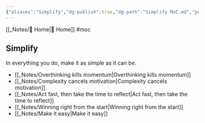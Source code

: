 ```yaml
---
{"aliases":"Simplify","dg-publish":true,"dg-path":"Simplify MoC.md","permalink":"/simplify-mo-c/","dgPassFrontmatter":true,"updated":"2024-12-21T15:05:35.054+01:00"}
---
```


[[_Notes/ Home\| Home]] #moc 
## Simplify
In everything you do, make it as simple as it can be.
- [[_Notes/Overthinking kills momentum\|Overthinking kills momentum]]
- [[_Notes/Complexity cancels motivation\|Complexity cancels motivation]]. 
- [[_Notes/Act fast, then take the time to reflect\|Act fast, then take the time to reflect]]
- [[_Notes/Winning right from the start\|Winning right from the start]]
- [[_Notes/Make it easy\|Make it easy]]